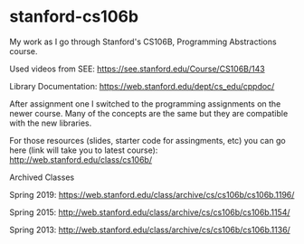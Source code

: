 # stanford-cs106b
My work as I go through Stanford's CS106B, Programming Abstractions course.

Used videos from SEE:
https://see.stanford.edu/Course/CS106B/143

Library Documentation:
https://web.stanford.edu/dept/cs_edu/cppdoc/

After assignment one I switched to the programming assignments on the newer course. Many of the concepts are the same but they are compatible with the new libraries.

For those resources (slides, starter code for assingments, etc) you can go here (link will take you to latest course):
http://web.stanford.edu/class/cs106b/

Archived Classes

Spring 2019: https://web.stanford.edu/class/archive/cs/cs106b/cs106b.1196/

Spring 2015: http://web.stanford.edu/class/archive/cs/cs106b/cs106b.1154/

Spring 2013: http://web.stanford.edu/class/archive/cs/cs106b/cs106b.1136/

